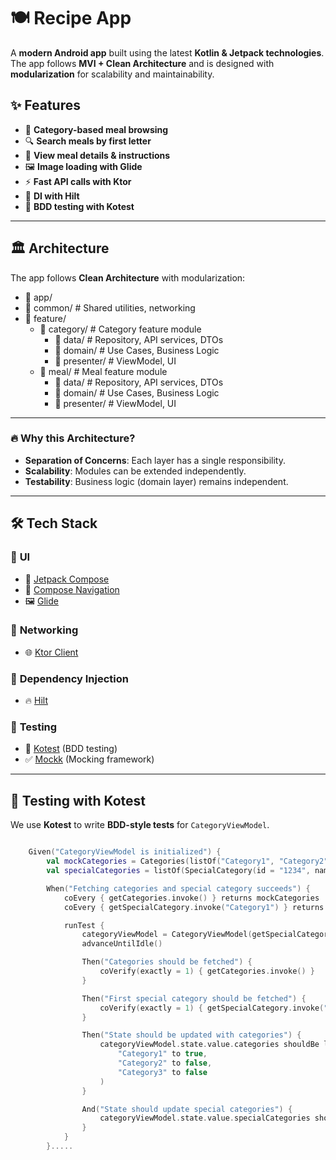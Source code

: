 # 🍽️ Recipe App

A **modern Android app** built using the latest **Kotlin & Jetpack technologies**. The app follows **MVI + Clean Architecture** and is designed with **modularization** for scalability and maintainability.

## ✨ Features
- 📌 **Category-based meal browsing**
- 🔍 **Search meals by first letter**
- 📖 **View meal details & instructions**
- 🖼️ **Image loading with Glide**
- ⚡ **Fast API calls with Ktor**
- 🚀 **DI with Hilt**
- 🧪 **BDD testing with Kotest**

---

## 🏛 **Architecture**
The app follows **Clean Architecture** with modularization:
- 📂 app/
- 📂 common/         # Shared utilities, networking
- 📂 feature/
    - 📂 category/    # Category feature module  
        - 📂 data/    # Repository, API services, DTOs  
        - 📂 domain/  # Use Cases, Business Logic  
        - 📂 presenter/ # ViewModel, UI  
    - 📂 meal/        # Meal feature module  
        - 📂 data/    # Repository, API services, DTOs  
        - 📂 domain/  # Use Cases, Business Logic  
        - 📂 presenter/ # ViewModel, UI  



---

### 🔥 Why this Architecture?
- **Separation of Concerns**: Each layer has a single responsibility.
- **Scalability**: Modules can be extended independently.
- **Testability**: Business logic (domain layer) remains independent.
  
----

## 🛠 **Tech Stack**
### 🔹 **UI**
- 🎨 [Jetpack Compose](https://developer.android.com/jetpack/compose)
- 🧭 [Compose Navigation](https://developer.android.com/jetpack/compose/navigation)
- 🖼️ [Glide](https://github.com/bumptech/glide)

### 🔹 **Networking**
- 🌐 [Ktor Client](https://ktor.io/docs/client.html)

### 🔹 **Dependency Injection**
- 🔥 [Hilt](https://developer.android.com/training/dependency-injection/hilt-android)

### 🔹 **Testing**
- 🧪 [Kotest](https://kotest.io/) (BDD testing)
- ✅ [Mockk](https://mockk.io/) (Mocking framework)

---

## 🧪 **Testing with Kotest**
We use **Kotest** to write **BDD-style tests** for `CategoryViewModel`.

```kotlin

    Given("CategoryViewModel is initialized") {
        val mockCategories = Categories(listOf("Category1", "Category2", "Category3"))
        val specialCategories = listOf(SpecialCategory(id = "1234", name = "fish", thumbnail = ""))

        When("Fetching categories and special category succeeds") {
            coEvery { getCategories.invoke() } returns mockCategories
            coEvery { getSpecialCategory.invoke("Category1") } returns specialCategories

            runTest {
                categoryViewModel = CategoryViewModel(getSpecialCategory, getCategories)
                advanceUntilIdle()

                Then("Categories should be fetched") {
                    coVerify(exactly = 1) { getCategories.invoke() }
                }

                Then("First special category should be fetched") {
                    coVerify(exactly = 1) { getSpecialCategory.invoke("Category1") }
                }

                Then("State should be updated with categories") {
                    categoryViewModel.state.value.categories shouldBe listOf(
                        "Category1" to true,
                        "Category2" to false,
                        "Category3" to false
                    )
                }

                And("State should update special categories") {
                    categoryViewModel.state.value.specialCategories shouldBe specialCategories
                }
            }
        }.....

